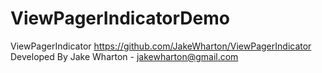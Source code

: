 # ViewPagerIndicatorDemo
ViewPagerIndicator
https://github.com/JakeWharton/ViewPagerIndicator
Developed By Jake Wharton - jakewharton@gmail.com
